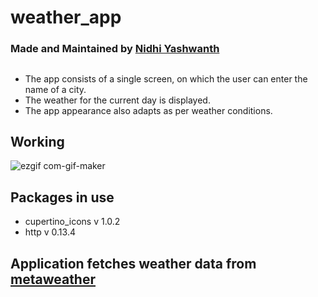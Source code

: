 # weather_app
### Made and Maintained by [Nidhi Yashwanth](https://github.com/nidhiyashwanth)
##
- The app consists of a single screen, on which the user can enter the name of a city.
- The weather for the current day is displayed.
- The app appearance also adapts as per weather conditions.

## Working

![ezgif com-gif-maker](https://user-images.githubusercontent.com/65482596/169678611-bb050346-0633-4be9-9b6f-0e6f20c82b11.gif)

## Packages in use
 - cupertino_icons v 1.0.2
 - http v 0.13.4

## Application fetches weather data from [metaweather](https://www.metaweather.com/api)

